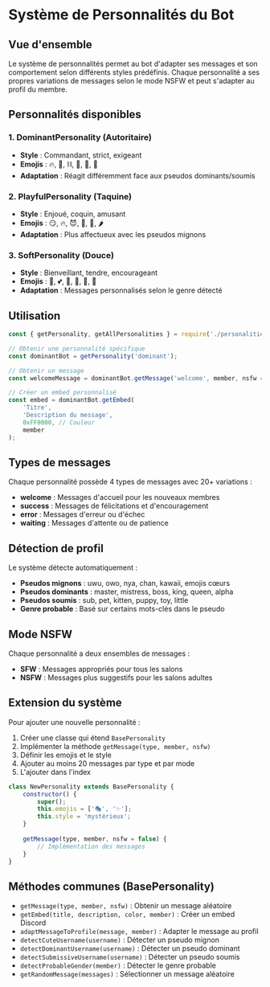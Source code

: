 # Système de Personnalités du Bot

## Vue d'ensemble

Le système de personnalités permet au bot d'adapter ses messages et son comportement selon différents styles prédéfinis. Chaque personnalité a ses propres variations de messages selon le mode NSFW et peut s'adapter au profil du membre.

## Personnalités disponibles

### 1. **DominantPersonality** (Autoritaire)
- **Style** : Commandant, strict, exigeant
- **Emojis** : 🔥, 👑, ⛓️, 🖤, 💪, 🗿
- **Adaptation** : Réagit différemment face aux pseudos dominants/soumis

### 2. **PlayfulPersonality** (Taquine)
- **Style** : Enjoué, coquin, amusant
- **Emojis** : 😏, 🔥, 😈, 💋, 🍑, 🌶️
- **Adaptation** : Plus affectueux avec les pseudos mignons

### 3. **SoftPersonality** (Douce)
- **Style** : Bienveillant, tendre, encourageant
- **Emojis** : 🌸, 💕, 🌹, 💖, 🌷, 💝
- **Adaptation** : Messages personnalisés selon le genre détecté

## Utilisation

```javascript
const { getPersonality, getAllPersonalities } = require('./personalities');

// Obtenir une personnalité spécifique
const dominantBot = getPersonality('dominant');

// Obtenir un message
const welcomeMessage = dominantBot.getMessage('welcome', member, nsfw = true);

// Créer un embed personnalisé
const embed = dominantBot.getEmbed(
    'Titre',
    'Description du message',
    0xFF0000, // Couleur
    member
);
```

## Types de messages

Chaque personnalité possède 4 types de messages avec 20+ variations :

- **welcome** : Messages d'accueil pour les nouveaux membres
- **success** : Messages de félicitations et d'encouragement
- **error** : Messages d'erreur ou d'échec
- **waiting** : Messages d'attente ou de patience

## Détection de profil

Le système détecte automatiquement :

- **Pseudos mignons** : uwu, owo, nya, chan, kawaii, emojis cœurs
- **Pseudos dominants** : master, mistress, boss, king, queen, alpha
- **Pseudos soumis** : sub, pet, kitten, puppy, toy, little
- **Genre probable** : Basé sur certains mots-clés dans le pseudo

## Mode NSFW

Chaque personnalité a deux ensembles de messages :
- **SFW** : Messages appropriés pour tous les salons
- **NSFW** : Messages plus suggestifs pour les salons adultes

## Extension du système

Pour ajouter une nouvelle personnalité :

1. Créer une classe qui étend `BasePersonality`
2. Implémenter la méthode `getMessage(type, member, nsfw)`
3. Définir les emojis et le style
4. Ajouter au moins 20 messages par type et par mode
5. L'ajouter dans l'index

```javascript
class NewPersonality extends BasePersonality {
    constructor() {
        super();
        this.emojis = ['🎭', '✨'];
        this.style = 'mystérieux';
    }
    
    getMessage(type, member, nsfw = false) {
        // Implémentation des messages
    }
}
```

## Méthodes communes (BasePersonality)

- `getMessage(type, member, nsfw)` : Obtenir un message aléatoire
- `getEmbed(title, description, color, member)` : Créer un embed Discord
- `adaptMessageToProfile(message, member)` : Adapter le message au profil
- `detectCuteUsername(username)` : Détecter un pseudo mignon
- `detectDominantUsername(username)` : Détecter un pseudo dominant
- `detectSubmissiveUsername(username)` : Détecter un pseudo soumis
- `detectProbableGender(member)` : Détecter le genre probable
- `getRandomMessage(messages)` : Sélectionner un message aléatoire
